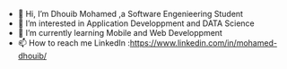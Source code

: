 - 👋 Hi, I’m Dhouib Mohamed ,a Software Engenieering Student
- 👀 I’m interested in Application Developpment and DATA Science
- 🌱 I’m currently learning Mobile and Web Developpment 
- 📫 How to reach me LinkedIn :https://www.linkedin.com/in/mohamed-dhouib/

<!---
Dhouib25/Dhouib25 is a ✨ special ✨ repository because its `README.md` (this file) appears on your GitHub profile.
You can click the Preview link to take a look at your changes.
--->
